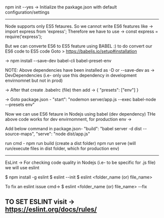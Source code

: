 npm init --yes -> Initialize the paxkage.json with default configuration/settings

--------------------------------------------------------------------------------------------------------
Node supports only ES5 fetaures.
So we cannot write ES6 features like  ->  import express from 'express';
Therefore we have to use ->  const express = require('express');

But we can converte ES6 to ES5 feature using BABEL :) to do convert our ES6 code to ES5 code
Goto > https://babeljs.io/setup#installation

->  npm install --save-dev babel-cli babel-preset-env


NOTE: Above dependencies have been installed as -D or --save-dev as -> DevDependencies (i.e- only use this
dependency in development envirnomnet but not in prod)

-> After that create .babelrc (file)
then add -> {
    "presets": ["env"]
}

-> Goto package.json -
    "start": "nodemon server/app.js --exec babel-node --presets env"

Now we can use ES6 fetaure in Nodejs using babel (dev dependency)
THe above code works for dev envirnomnent, for production env ->

Add below command in package.json-
"build": "babel server -d dist --source-maps",
"serve": "node dist/app.js"

run cmd -
npm run build (create a dist folder)
npm run serve (will run/execute files in dist folder, which for production env)

--------------------------------------------------------------------------------------------------------
EsLint -> For checking code quality in Nodejs (i.e- to be specific for .js file) we will use eslint

$ npm install -g eslint
$ eslint --init
$ eslint <folder_name (or) file_name>

To fix an eslint issue cmd-> $ eslint <folder_name (or) file_name> --fix

TO SET ESLINT visit -> https://eslint.org/docs/rules/
--------------------------------------------------------------------------------------------------------
